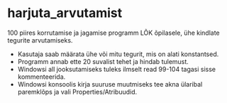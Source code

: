 # harjuta_arvutamist
100 piires korrutamise ja jagamise programm LÕK õpilasele, ühe kindlate tegurite arvutamiseks.

* Kasutaja saab määrata ühe või mitu tegurit, mis on alati konstantsed.
* Programm annab ette 20 suvalist tehet ja hindab tulemust.
* Windowsi all jooksutamiseks tuleks ilmselt read 99-104 tagasi sisse kommenteerida.
* Windowsi konsoolis kirja suuruse muutmiseks tee akna ülaribal paremklõps ja vali Properties/Atribuudid.
